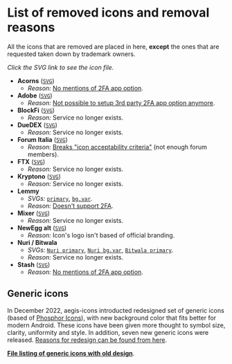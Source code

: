 # List of removed icons and removal reasons

All the icons that are removed are placed in here, **except** the ones that are requested taken down by trademark owners.

*Click the SVG link to see the icon file.*

- **Acorns** ([`SVG`](https://github.com/aegis-icons/misc/blob/main/removed_icons/Acorns.svg))
  - *Reason:* [No mentions of 2FA app option](https://www.acorns.com/support/how-do-i-turn-on-two-factor-authentication-on-my-account/).
- **Adobe** ([`SVG`](https://github.com/aegis-icons/misc/blob/main/removed_icons/Adobe.svg))
  - *Reason:* [Not possible to setup 3rd party 2FA app option anymore](https://helpx.adobe.com/manage-account/using/secure-your-adobe-account.html).
- **BlockFi** ([`SVG`](https://github.com/aegis-icons/misc/blob/main/removed_icons/BlockFi.svg))
  - *Reason:* Service no longer exists.
- **DueDEX** ([`SVG`](https://github.com/aegis-icons/misc/blob/main/removed_icons/DueDEX.svg))
  - *Reason:* Service no longer exists.
- **Forum Italia** ([`SVG`](https://github.com/aegis-icons/misc/blob/main/removed_icons/Forum%20Italia.svg))
  - *Reason:* [Breaks "icon acceptability criteria"](https://github.com/aegis-icons/aegis-icons/blob/master/CONTRIBUTING.md#case-by-case-basis) (not enough forum members).
- **FTX** ([`SVG`](https://github.com/aegis-icons/misc/blob/main/removed_icons/FTX.svg))
  - *Reason:* Service no longer exists.
- **Kryptono** ([`SVG`](https://github.com/aegis-icons/misc/blob/main/removed_icons/Kryptono.svg))
  - *Reason:* Service no longer exists.
- **Lemmy**
  - *SVGs:* [`primary`](https://github.com/aegis-icons/misc/blob/main/removed_icons/Lemmy.svg), [`bg.var`](https://github.com/aegis-icons/misc/blob/main/removed_icons/Lemmy%20bg.var.svg).
  - *Reason:* [Doesn't support 2FA](https://github.com/LemmyNet/lemmy/issues/1434#issuecomment-904770838).
- **Mixer** ([`SVG`](https://github.com/aegis-icons/misc/blob/main/removed_icons/Mixer.svg))
  - *Reason:* Service no longer exists.
- **NewEgg alt** ([`SVG`](https://github.com/aegis-icons/misc/blob/main/removed_icons/Newegg%20alt.svg))
  - *Reason:* Icon's logo isn't based of official branding.
- **Nuri / Bitwala**
  - *SVGs:* [`Nuri primary`](https://github.com/aegis-icons/misc/blob/main/removed_icons/Nuri.svg), [`Nuri bg.var`](https://github.com/aegis-icons/misc/blob/main/removed_icons/Nuri%20bg.var.svg), [`Bitwala primary`](https://github.com/aegis-icons/misc/blob/main/removed_icons/Bitwala.svg).
  - *Reason:* Service no longer exists.
- **Stash** ([`SVG`](https://github.com/aegis-icons/misc/blob/main/removed_icons/Stash.svg))
  - *Reason:* [No mentions of 2FA app option](https://ask.stash.com/ask/what-is-two-factor-authentication/).
  
## Generic icons

In December 2022, aegis-icons introducted redesigned set of generic icons (based of [Phosphor Icons](https://phosphoricons.com/)), with new background color that fits better for modern Android. These icons have been given more thought to symbol size, clarity, uniformity and style. In addition, seven new generic icons were released. [Reasons for redesign can be found from here](https://github.com/aegis-icons/aegis-icons/issues/722).

**[File listing of generic icons with old design](https://github.com/aegis-icons/misc/tree/main/removed_icons/Generic)**.